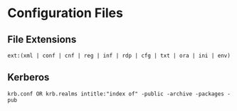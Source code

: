 # Configuration Files

## File Extensions

```
ext:(xml | conf | cnf | reg | inf | rdp | cfg | txt | ora | ini | env)
```

## Kerberos

```
krb.conf OR krb.realms intitle:"index of" -public -archive -packages -pub
```